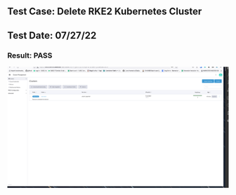 ## Test Case: Delete RKE2 Kubernetes Cluster
## Test Date: 07/27/22
### Result: PASS

![ex-1](./imgs/int-11-removing-rke2.png)